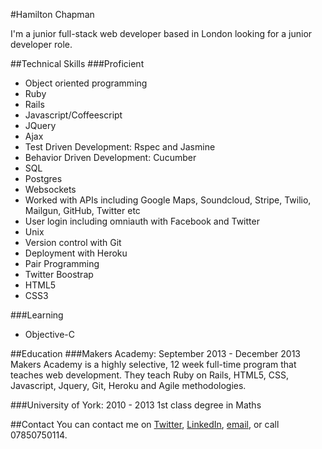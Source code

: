 #Hamilton Chapman

I'm a junior full-stack web developer based in London looking for a junior developer role.

##Technical Skills
###Proficient
- Object oriented programming
- Ruby
- Rails
- Javascript/Coffeescript
- JQuery
- Ajax
- Test Driven Development: Rspec and Jasmine
- Behavior Driven Development: Cucumber
- SQL
- Postgres
- Websockets
- Worked with APIs including Google Maps, Soundcloud, Stripe, Twilio, Mailgun, GitHub, Twitter etc
- User login including omniauth with Facebook and Twitter
- Unix
- Version control with Git
- Deployment with Heroku
- Pair Programming
- Twitter Boostrap
- HTML5
- CSS3

###Learning
- Objective-C

##Education
###Makers Academy: September 2013 - December 2013
Makers Academy is a highly selective, 12 week full-time program that teaches web development. They teach Ruby on Rails, HTML5, CSS, Javascript, Jquery, Git, Heroku and Agile methodologies.

###University of York: 2010 - 2013
1st class degree in Maths

##Contact
You can contact me on [Twitter](http://www.twitter.com/hamchapman), [LinkedIn](http://www.linkedin.com/in/hamiltonchapman), [email](mailto:hamchapman@gmail.com), or call 07850750114.
